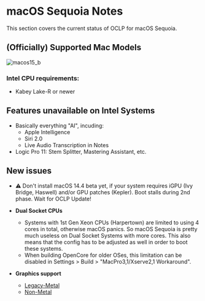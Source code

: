 # macOS Sequoia Notes
This section covers the current status of OCLP for macOS Sequoia.

## (Officially) Supported Mac Models

![macos15_b](https://github.com/5T33Z0/OC-Little-Translated/assets/76865553/7e741e5b-64fc-4456-ac02-37b258d68216)

### Intel CPU requirements:

-  Kabey Lake-R or newer

## Features unavailable on Intel Systems

- Basically everything "AI", incuding:
	- Apple Intelligence
	- Siri 2.0
 	- Live Audio Transcription in Notes
- Logic Pro 11: Stem Splitter, Mastering Assistant, etc.

## New issues
- ⚠️ Don't install macOS 14.4 beta yet, if your system requires iGPU (Ivy Bridge, Haswell) and/or GPU patches (Kepler). Boot stalls during 2nd phase. Wait for OCLP Update!

- **Dual Socket CPUs**
	- Systems with 1st Gen Xeon CPUs (Harpertown) are limited to using 4 cores in total, otherwise macOS panics. So macOS Sequoia is pretty much useless on Dual Socket Systems with more cores. This also means that the config has to be adjusted as well in order to boot these systems. 
 	- When building OpenCore for older OSes, this limitation can be disabled in Settings > Build > "MacPro3,1/Xserve2,1 Workaround".
- **Graphics support**
	- [Legacy-Metal](https://github.com/dortania/OpenCore-Legacy-Patcher/issues/1008)
	- [Non-Metal](https://github.com/dortania/OpenCore-Legacy-Patcher/issues/108)
